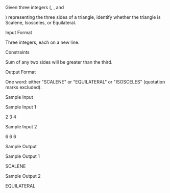 Given three integers (, , and

) representing the three sides of a triangle, identify whether the triangle is Scalene, Isosceles, or Equilateral.

Input Format

Three integers, each on a new line.

Constraints


Sum of any two sides will be greater than the third.

Output Format

One word: either "SCALENE" or "EQUILATERAL" or "ISOSCELES" (quotation marks excluded).

Sample Input

Sample Input 1

2
3
4

Sample Input 2

6
6
6 

Sample Output

Sample Output 1

SCALENE

Sample Output 2

EQUILATERAL  
